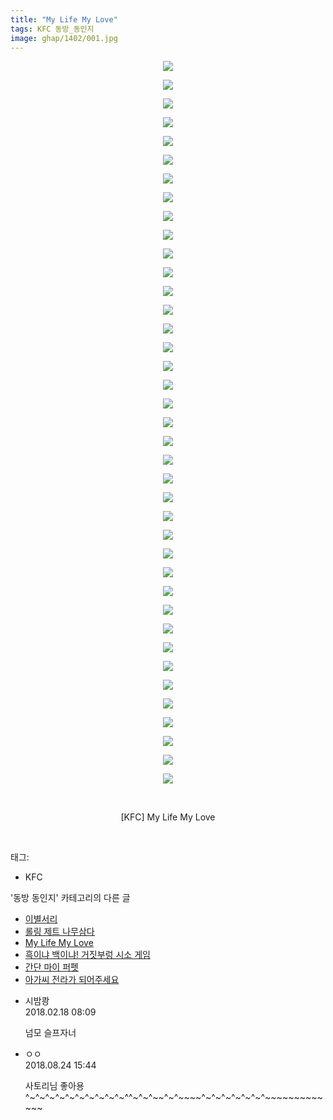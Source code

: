 ```yaml
---
title: "My Life My Love"
tags: KFC 동방_동인지
image: ghap/1402/001.jpg
---
```

<div class="article">
<p style="text-align: center; clear: none; float: none;"><img src="{{ site.nasurl }}/ghap/1402/001.jpg"/></p>
<p style="text-align: center; clear: none; float: none;"><img src="{{ site.nasurl }}/ghap/1402/002.jpg"/></p>
<p style="text-align: center; clear: none; float: none;"><img src="{{ site.nasurl }}/ghap/1402/003.jpg"/></p>
<p style="text-align: center; clear: none; float: none;"><img src="{{ site.nasurl }}/ghap/1402/004.jpg"/></p>
<p style="text-align: center; clear: none; float: none;"><img src="{{ site.nasurl }}/ghap/1402/005.jpg"/></p>
<p style="text-align: center; clear: none; float: none;"><img src="{{ site.nasurl }}/ghap/1402/006.jpg"/></p>
<p style="text-align: center; clear: none; float: none;"><img src="{{ site.nasurl }}/ghap/1402/007.jpg"/></p>
<p style="text-align: center; clear: none; float: none;"><img src="{{ site.nasurl }}/ghap/1402/008.jpg"/></p>
<p style="text-align: center; clear: none; float: none;"><img src="{{ site.nasurl }}/ghap/1402/009.jpg"/></p>
<p style="text-align: center; clear: none; float: none;"><img src="{{ site.nasurl }}/ghap/1402/010.jpg"/></p>
<p style="text-align: center; clear: none; float: none;"><img src="{{ site.nasurl }}/ghap/1402/011.jpg"/></p>
<p style="text-align: center; clear: none; float: none;"><img src="{{ site.nasurl }}/ghap/1402/012.jpg"/></p>
<p style="text-align: center; clear: none; float: none;"><img src="{{ site.nasurl }}/ghap/1402/013.jpg"/></p>
<p style="text-align: center; clear: none; float: none;"><img src="{{ site.nasurl }}/ghap/1402/014.jpg"/></p>
<p style="text-align: center; clear: none; float: none;"><img src="{{ site.nasurl }}/ghap/1402/015.jpg"/></p>
<p style="text-align: center; clear: none; float: none;"><img src="{{ site.nasurl }}/ghap/1402/016.jpg"/></p>
<p style="text-align: center; clear: none; float: none;"><img src="{{ site.nasurl }}/ghap/1402/017.jpg"/></p>
<p style="text-align: center; clear: none; float: none;"><img src="{{ site.nasurl }}/ghap/1402/018.jpg"/></p>
<p style="text-align: center; clear: none; float: none;"><img src="{{ site.nasurl }}/ghap/1402/019.jpg"/></p>
<p style="text-align: center; clear: none; float: none;"><img src="{{ site.nasurl }}/ghap/1402/020.jpg"/></p>
<p style="text-align: center; clear: none; float: none;"><img src="{{ site.nasurl }}/ghap/1402/021.jpg"/></p>
<p style="text-align: center; clear: none; float: none;"><img src="{{ site.nasurl }}/ghap/1402/022.jpg"/></p>
<p style="text-align: center; clear: none; float: none;"><img src="{{ site.nasurl }}/ghap/1402/023.jpg"/></p>
<p style="text-align: center; clear: none; float: none;"><img src="{{ site.nasurl }}/ghap/1402/024.jpg"/></p>
<p style="text-align: center; clear: none; float: none;"><img src="{{ site.nasurl }}/ghap/1402/025.jpg"/></p>
<p style="text-align: center; clear: none; float: none;"><img src="{{ site.nasurl }}/ghap/1402/026.jpg"/></p>
<p style="text-align: center; clear: none; float: none;"><img src="{{ site.nasurl }}/ghap/1402/027.jpg"/></p>
<p style="text-align: center; clear: none; float: none;"><img src="{{ site.nasurl }}/ghap/1402/028.jpg"/></p>
<p style="text-align: center; clear: none; float: none;"><img src="{{ site.nasurl }}/ghap/1402/029.jpg"/></p>
<p style="text-align: center; clear: none; float: none;"><img src="{{ site.nasurl }}/ghap/1402/030.jpg"/></p>
<p style="text-align: center; clear: none; float: none;"><img src="{{ site.nasurl }}/ghap/1402/031.jpg"/></p>
<p style="text-align: center; clear: none; float: none;"><img src="{{ site.nasurl }}/ghap/1402/032.jpg"/></p>
<p style="text-align: center; clear: none; float: none;"><img src="{{ site.nasurl }}/ghap/1402/033.jpg"/></p>
<p style="text-align: center; clear: none; float: none;"><img src="{{ site.nasurl }}/ghap/1402/034.jpg"/></p>
<p style="text-align: center; clear: none; float: none;"><img src="{{ site.nasurl }}/ghap/1402/035.jpg"/></p>
<p style="text-align: center; clear: none; float: none;"><img src="{{ site.nasurl }}/ghap/1402/036.jpg"/></p>
<p style="text-align: center; clear: none; float: none;"><img src="{{ site.nasurl }}/ghap/1402/037.jpg"/></p>
<p style="text-align: center; clear: none; float: none;"><img src="{{ site.nasurl }}/ghap/1402/038.jpg"/></p>
<p style="text-align: center; clear: none; float: none;"><img src="{{ site.nasurl }}/ghap/1402/039.jpg"/></p>
<p style="text-align: center; clear: none; float: none;"><br/></p>
<p style="text-align: center; clear: none; float: none;">[KFC] My Life My Love</p>
<p><br/></p>
</div><div class="tagTrail">
<p>태그: </p>
<ul>
<li>KFC</li>
</ul>
</div><div class="another">
<p>'동방 동인지' 카테고리의 다른 글</p>
<ul>
<li><a href="/2016-08-07-ghap_1404">이별서리</a></li>
<li><a href="/2016-08-07-ghap_1403">롤링 제트 나무삼다</a></li>
<li><a href="/2016-08-07-ghap_1402">My Life My Love</a></li>
<li><a href="/2016-08-07-ghap_1401">흑이냐 백이냐! 거짓부렁 시소 게임</a></li>
<li><a href="/2016-08-07-ghap_1400">간단 마이 퍼펫</a></li>
<li><a href="/2016-08-07-ghap_1398">아가씨 전라가 되어주세요</a></li>
</ul>
</div><div class="cb_module cb_fluid">
<div class="cb_wrt cb_profile">
<div class="comment">
<ul>
<li class="cb_thumb_off" id="comment15202023">
<div class="cb_comment_area">
<div class="cb_info_area">
<div class="cb_section">
<span class="cb_nick_name">시밤쾅</span>
</div>
<div class="cb_section">
<span class="cb_date">2018.02.18 08:09 </span>
</div>
</div>
<div class="cb_dsc_comment">
<p class="cb_dsc">
											넘모 슬프자너
										</p>
</div>
</div></li>
<li class="cb_thumb_off" id="comment15316497">
<div class="cb_comment_area">
<div class="cb_info_area">
<div class="cb_section">
<span class="cb_nick_name">ㅇㅇ</span>
</div>
<div class="cb_section">
<span class="cb_date">2018.08.24 15:44 </span>
</div>
</div>
<div class="cb_dsc_comment">
<p class="cb_dsc">
											사토리님 좋아용 ^~^~^~^~^~^~^~^~^~^~^^~^~^~~^~^~~~~^~^~^~^~^~^~^~~~~~~~~~~~~~
										</p>
</div>
</div></li>
</ul>
</div>
</div><!-- commentList close -->
</div>
<br/>
<p id="refer"></p>
<br/>
